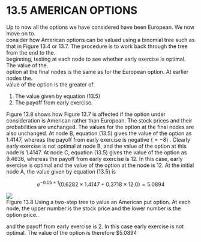 # 13.5 AMERICAN OPTIONS  

Up to now all the options we have considered have been European. We now move on to.   
consider how American options can be valued using a binomial tree such as that in Figure 13.4 or 13.7. The procedure is to work back through the tree from the end to the.   
beginning, testing at each node to see whether early exercise is optimal. The value of the.   
option at the final nodes is the same as for the European option. At earlier nodes the.   
value of the option is the greater of.  

1. The value given by equation (13.5)   
2. The payoff from early exercise.  

Figure 13.8 shows how Figure 13.7 is affected if the option under consideration is American rather than European. The stock prices and their probabilities are unchanged. The values for the option at the final nodes are also unchanged. At node B, equation (13.5) gives the value of the option as 1.4147, whereas the payoff from early exercise is negative $(=-8)$ . Clearly early exercise is not optimal at node B, and the value of the option at this node is 1.4147. At node C, equation (13.5) gives the value of the option as 9.4636, whereas the payoff from early exercise is 12. In this case, early exercise is optimal and the value of the option at the node is 12. At the initial node A, the value given by equation (13.5) is  

$$
e^{-0.05\times1}(0.6282\times1.4147+0.3718\times12.0)=5.0894
$$  

![](images/4d988cc3988ef44ba9ca9688f1ddd83616cb4c6f0e8ab551faff6337f7f7125f.jpg)  
Figure 13.8 Using a two-step tree to value an American put option. At each node, the upper number is the stock price and the lower number is the option price..  

and the payoff from early exercise is 2. In this case early exercise is not optimal. The value of the option is therefore $\$5.0894$  
